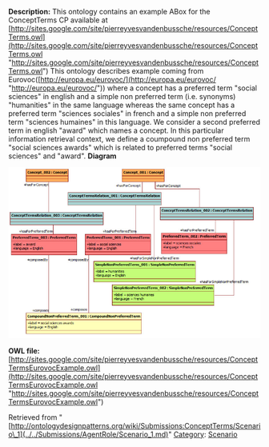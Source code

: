 __Description:__ This ontology contains an example ABox for the ConceptTerms CP available at [http://sites.google.com/site/pierreyvesvandenbussche/resources/ConceptTerms.owl](http://sites.google.com/site/pierreyvesvandenbussche/resources/ConceptTerms.owl "http://sites.google.com/site/pierreyvesvandenbussche/resources/ConceptTerms.owl")
 This ontology describes example coming from Eurovoc([http://europa.eu/eurovoc/](http://europa.eu/eurovoc/ "http://europa.eu/eurovoc/")) where a concept has a preferred term "social sciences" in english and a simple non preferred term (i.e. synonyms) "humanities" in the same language whereas the same concept has a preferred term "sciences sociales" in french and a simple non preferred term "sciences humaines" in this language. We consider a second preferred term in english "award" which names a concept. In this particular information retrieval context, we define a coumpound non preferred term "social sciences awards" which is related to preferred terms "social sciences" and "award".
__Diagram__




[![Image:ConceptTermsEurovocExample.jpg](../../images/9/9e/ConceptTermsEurovocExample.jpg)](../../Image/ConceptTermsEurovocExample.jpg.md "Image:ConceptTermsEurovocExample.jpg")




__OWL file:__ [http://sites.google.com/site/pierreyvesvandenbussche/resources/ConceptTermsEurovocExample.owl](http://sites.google.com/site/pierreyvesvandenbussche/resources/ConceptTermsEurovocExample.owl "http://sites.google.com/site/pierreyvesvandenbussche/resources/ConceptTermsEurovocExample.owl")





Retrieved from "[http://ontologydesignpatterns.org/wiki/Submissions:ConceptTerms/Scenario\_1](../../Submissions/AgentRole/Scenario_1.md)"
 [Category](http://ontologydesignpatterns.org/wiki/Special:Categories "Special:Categories"): [Scenario](../../Category/Scenario.md "Category:Scenario")
